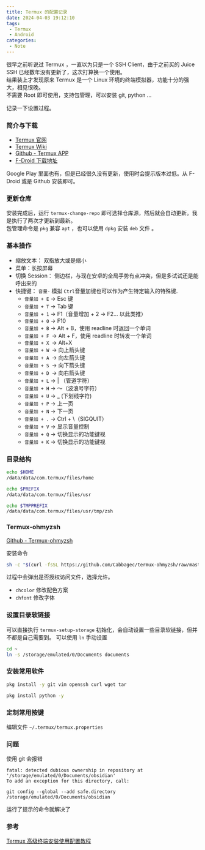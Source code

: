 ```yaml
---
title: Termux 的配置记录
date: 2024-04-03 19:12:10
tags:
 - Termux
 - Android
categories:
 - Note
---
```


很早之前听说过 Termux ，一直以为只是一个 SSH Client，由于之前买的 Juice SSH 已经数年没有更新了，这次打算换一个使用。  
结果装上才发现原来 Termux 是一个 Linux 环境的终端模拟器，功能十分的强大，相见恨晚。  
不需要 Root 即可使用，支持包管理，可以安装 git, python ... 

记录一下设置过程。
<!--more-->

### 简介与下载 
- [Termux 官网](https://termux.dev/cn/index.html)
- [Termux Wiki](https://wiki.termux.com/wiki/Main_Page)
- [Github - Termux APP](https://github.com/termux/termux-app)
- [F-Droid 下载地址](https://f-droid.org/packages/com.termux/)

Google Play 里面也有，但是已经很久没有更新，使用时会提示版本过低。从 F-Droid 或是 Github 安装即可。  

### 更新仓库 
安装完成后，运行 `termux-change-repo` 即可选择仓库源，然后就会自动更新。我是执行了两次才更新到最新。    
包管理命令是 `pkg` 兼容 `apt` ，也可以使用 `dpkg` 安装 `deb` 文件 。  

### 基本操作
- 缩放文本： 双指放大或是缩小
- 菜单：长按屏幕
- 切换 Session： 侧边栏，与现在安卓的全局手势有点冲突，但是多试试还是能呼出来的
- 快捷键： `音量-` 模拟 `Ctrl`音量加键也可以作为产生特定输入的特殊键.
    - `音量加 + E` -> Esc 键
    - `音量加 + T` -> Tab 键
    - `音量加 + 1` -> F1（音量增加 + 2 → F2… 以此类推）
    - `音量加 + 0` -> F10
    - `音量加 + B` -> Alt + B，使用 readline 时返回一个单词
    - `音量加 + F `-> Alt + F，使用 readline 时转发一个单词
    - `音量加 + X `-> Alt+X
    - `音量加 + W `-> 向上箭头键
    - `音量加 + A `-> 向左箭头键
    - `音量加 + S `-> 向下箭头键
    - `音量加 + D `-> 向右箭头键
    - `音量加 + L` -> | （管道字符）
    - `音量加 + H` -> 〜（波浪号字符）
    - `音量加 + U` -> _ (下划线字符)
    - `音量加 + P` -> 上一页
    - `音量加 + N` -> 下一页
    - `音量加 + .` -> Ctrl + \（SIGQUIT）
    - `音量加 + V` -> 显示音量控制
    - `音量加 + Q` -> 切换显示的功能键视
    - `音量加 + K` -> 切换显示的功能键视

### 目录结构
```bash
echo $HOME
/data/data/com.termux/files/home

echo $PREFIX
/data/data/com.termux/files/usr

echo $TMPPREFIX
/data/data/com.termux/files/usr/tmp/zsh
```

### Termux-ohmyzsh
[Github - Termux-ohmyzsh](https://github.com/Cabbagec/termux-ohmyzsh/)  

安装命令
```sh
sh -c "$(curl -fsSL https://github.com/Cabbagec/termux-ohmyzsh/raw/master/install.sh)"
```

过程中会弹出是否授权访问文件，选择允许。

- `chcolor` 修改配色方案
- `chfont` 修改字体

### 设置目录软链接
可以直接执行 `termux-setup-storage` 初始化，会自动设置一些目录软链接，但并不都是自己需要到。
可以使用 `ln` 手动设置  
```sh
cd ~
ln -s /storage/emulated/0/Documents documents
```

### 安装常用软件
```sh
pkg install -y git vim openssh curl wget tar
```

```sh
pkg install python -y 
```

### 定制常用按键 
编辑文件 `~/.termux/termux.properties`   

### 问题
使用 git 会报错
```
fatal: detected dubious ownership in repository at '/storage/emulated/0/Documents/obsidian'
To add an exception for this directory, call:

git config --global --add safe.directory /storage/emulated/0/Documents/obsidian
```
运行了提示的命令就解决了  

### 参考
[Termux 高级终端安装使用配置教程](https://www.sqlsec.com/2018/05/termux.html)